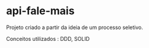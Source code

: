# api-fale-mais

Projeto criado a partir da ideia de um processo seletivo.

Conceitos utilizados :
  DDD, SOLID
  
  
